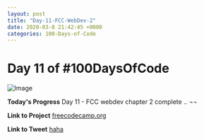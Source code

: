 ```yaml
---
layout: post
title: "Day-11-FCC-WebDev-2"
date: 2020-03-8 21:42:45 +0000
categories: 100-Days-of-Code
---
```


# Day 11 of #100DaysOfCode
![Image](https://cdn.freecodecamp.org/platform/universal/fcc-twitter-1120X600-social-green.png)
<br/>

**Today's Progress**
Day 11 - FCC webdev chapter 2 complete  .. ¬¬
<br/>

**Link to Project**
[freecodecamp.org](https://freecodecamp.org)
<br/>

**Link to Tweet**
[haha](https://twitter.com/prototowb/status/1236780167399440390)

